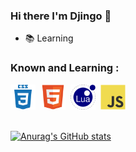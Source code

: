 ### Hi there I'm Djingo 👋

- 📚 Learning

### Known and Learning :
<div>
  <img src="https://github.com/devicons/devicon/blob/master/icons/css3/css3-plain-wordmark.svg"  title="CSS3" alt="CSS" width="40" height="40"/>&nbsp;
  <img src="https://github.com/devicons/devicon/blob/master/icons/html5/html5-original.svg" title="HTML5" alt="HTML" width="40" height="40"/>&nbsp;
   <img src="https://github.com/devicons/devicon/blob/master/icons/lua/lua-original.svg" title="Lua" alt="HTML" width="40" height="40"/>&nbsp;
  <img src="https://github.com/devicons/devicon/blob/master/icons/javascript/javascript-original.svg" title="JS" alt="Javascript" width="40" height="40"/>&nbsp; <br><br>
</div>

[![Anurag's GitHub stats](https://github-readme-stats.vercel.app/api?username=djingo-dev&show_icons=true&theme=tokyonight)](https://github-readme-stats.vercel.app/api?username=djingo-dev&show_icons=true&theme=tokyonight)
